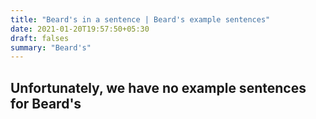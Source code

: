 ```yaml
---
title: "Beard's in a sentence | Beard's example sentences"
date: 2021-01-20T19:57:50+05:30
draft: falses
summary: "Beard's"
---
```

## Unfortunately, we have no example sentences for Beard's                 
